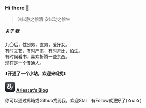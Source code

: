 ### Hi there 👋


> 浊以静之徐清
> 安以动之徐生



##### 关于 我

九〇后，性别男，直男，爱好女。  
有时文艺，有时严肃，有时逗比，怕生。  
有时候看书，喜欢折腾一些东西。  
现在是一个普通人。



⬇️**开通了一个小站，欢迎来叨扰**⬇️

![](https://raw.githubusercontent.com/Ariescat/ariescat.github.io/master/img/favicon.ico) [**Ariescat‘s Blog**](http://github.ariescat.top)



<h7>你可以通过邮箱或Github找到我，欢迎Star，有Follow就更好了(☆ω☆)</h7>



<!--
**Ariescat/Ariescat** is a ✨ _special_ ✨ repository because its `README.md` (this file) appears on your GitHub profile.

Here are some ideas to get you started:

- 🔭 I’m currently working on ...
- 🌱 I’m currently learning ...
- 👯 I’m looking to collaborate on ...
- 🤔 I’m looking for help with ...
- 💬 Ask me about ...
- 📫 How to reach me: ...
- 😄 Pronouns: ...
- ⚡ Fun fact: ...
  -->
